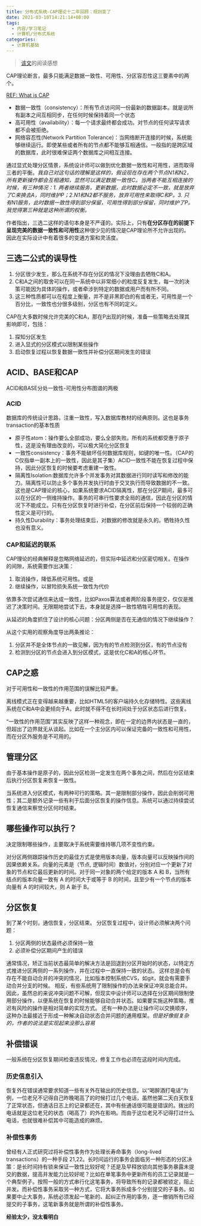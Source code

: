 ```yaml
---
title: 分布式系统-CAP理论十二年回顾：规则变了
date: 2021-03-10T14:21:14+08:00
tags:
  - 内容/学习笔记
  - 计算机/分布式系统
categories:
  - 计算机基础
---
```


> [该文](https://www.infoq.cn/article/cap-twelve-years-later-how-the-rules-have-changed/)的阅读感想

CAP理论断言，最多只能满足数据一致性、可用性、分区容忍性这三要素中的两个。

[REF: What is CAP](https://www.quora.com/What-Is-CAP-Theorem-1)

* 数据一致性（consistency）：所有节点访问同一份最新的数据副本。就是说所有副本之间互相同步，在任何时候保持着同一个状态
* 高可用性（availability）：每一个请求最终都会成功。对节点的任何读写请求都不会被拒绝。
* 网络容忍性(Network Partition Tolerance)：当网络断开连接的时候，系统能够继续运行。即使某些或者所有的节点都不能够互相通信。一般指的是跨区域的数据库，此时很难保证两个数据库之间相互连接。

通过显式处理分区情景，系统设计师可以做到优化数据一致性和可用性，进而取得三者的平衡。*我自己对这句话的理解是这样的，假设现在存在两个节点N1和N2，所有更新操作都会互相通知，显然可以满足数据一致性C。当两者不能互相连接的时候，有三种情况：1. 两者继续服务，更新数据，此时数据必定不一致，就是放弃了C来换去A，同时维护P；2.N1和N2都不服务，放弃可用性来取得C和P。3. 只有N1服务，此时数据一致性得到部分保留，可用性得到部分保留，同时维护了P。我觉得第三种就是这种所谓的权衡。*

作者指出，三选二这样的语句本身是不严谨的。实际上，只有**在分区存在的前提下呈现完美的数据一致性和可用性**这种很少见的情况是CAP理论所不允许出现的。因此在实际设计中有着很多的变通方案和灵活度。

## 三选二公式的误导性

1. 分区很少发生，那么在系统不存在分区的情况下没理由去牺牲C和A。
2. C和A之间的取舍可以在同一系统中以非常细小的粒度反复发生，每一次的决策可能因为具体的操作，或者牵涉到特定的数据或用户而有所不同。
3. 这三种性质都可以在程度上衡量，并不是非黑即白的有或者无，可用性是一个百分比，一致性也分很多级别，分区也有不同的定义。

CAP在大多数时候允许完美的C和A，那在P出现的时候，准备一些策略去处理其影响即可，包括：
1. 探知分区发生
2. 进入显式的分区模式以限制某些操作
3. 启动恢复过程以恢复数据一致性并补偿分区期间发生的错误

## ACID、BASE和CAP

ACID和BASE分处一致性-可用性分布图谱的两极

### ACID

数据库的传统设计思路，注重一致性，写入数据库教材的经典原则。这也是事务transaction的基本性质

* 原子性atom：操作要么全部成功，要么全部失败。所有的系统都受惠于原子性，这是没有理由改变的，可以极大简化分区恢复
* 一致性consistency：事务不能破坏任何数据库规则，如键的唯一性。（CAP的C仅指单一副本上的一致性，因此是其子集）ACID一致性不能在恢复过程中保持，因此分区恢复的时候要考虑重建一致性。
* 隔离性Isolation:数据库允许多个并发事务对其数据进行同时读写和修改的能力。隔离性可以防止多个事务并发执行时由于交叉执行而导致数据的不一致。这也是CAP理论的核心，如果系统要求ACID隔离性，那在分区P期间，最多可以在分区的一侧维持操作。事务的可串行性要求全局的通信，因此在分区的情况下不能成立。只有在分区恢复时进行补偿，在分区前后保持一个较弱的正确性定义是可行的。
* 持久性Durability：事务处理结束后，对数据的修改就是永久的。牺牲持久性也没有意义。

### CAP和延迟的联系

CAP理论的经典解释是忽略网络延迟的，但实际中延迟和分区密切相关。在操作的间隙，系统需要作出决策：
1. 取消操作，降低系统可用性。或是
2. 继续操作，以冒险损失系统一致性为代价

依靠多次尝试通信来达成一致性，比如Paxos算法或者两阶段事务提交，仅仅是推迟了决策时间。无限期地尝试下去，本身就是选择一致性牺牲可用性的表现。

从延迟的角度抓住了设计的核心问题：分区两侧是否在无通信的情况下继续操作？

从这个实用的观察角度导出两条推论：
1. 分区并不是全体节点的一致见解，因为有的节点检测到分区，有的节点没有
2. 检测到分区的节点会进入到分区模式，这是优化C和A的核心环节。

## CAP之惑

对于可用性和一致性的作用范围的误解比较严重。

离线模式正在变得越来越重要，比如HTML5的客户端持久化存储特性。这些离线系统在C和A中会更倾向于A，此时就不得不在长时间处于分区状态后进行恢复。

“一致性的作用范围”其实反映了这样一种观念，即在一定的边界内状态是一直的，但超出了边界就无从谈起。比如在一个主分区内可以保证完备的一致性和可用性，而在分区外服务是不可用的。

## 管理分区

由于基本操作是原子的，因此分区检测一定发生在两个事务之间，然后在分区结束后执行分区恢复来恢复一致性。

当系统进入分区模式，有两种可行的策略。其一是限制部分操作，因此会削弱可用性；其二是额外记录一些有利于后面分区恢复的操作信息。系统可以通过持续尝试恢复通信来察觉分区何时结束。

## 哪些操作可以执行？
决定限制哪些操作，主要取决于系统需要维持哪几项不变性约束。

对分区两侧跟踪操作历史的最佳方式是使用版本向量，版本向量可以反映操作间的因果依赖关系。向量的元素是（节点, 逻辑时间）数值对，分别对应一个更新了对象的节点和它最后更新的时间。对于同一对象的两个给定的版本 A 和 B，当所有结点的版本向量一致有 A 的时间大于或等于 B 的时间，且至少有一个节点的版本向量有 A 的时间较大，则 A 新于 B。

## 分区恢复

到了某个时刻，通信恢复，分区结束。
分区恢复过程中，设计师必须解决两个问题：
1. 分区两侧的状态最终必须保持一致
2. 必须补偿分区期间产生的错误

通常情况，矫正当前状态最简单的解决方法是回退到分区开始时的状态，以特定方式推进分区两侧的一系列操作，并在过程中一直保持一致的状态。
这样总是会有存在不能自动合并的冲突的情况，比如版本控制系统CVS，如git，就会有需要手动合并分支的时候。
相反，有些系统用了限制操作的办法来保证冲突总能合并。因此，虽然总的来说冲突问题不可解，但现实中设计师可以选择在分区期间限制使用部分操作，以便系统在恢复的时候能够自动合并状态。如果要实施这种策略，推迟有风险的操作是相对简单的实现方式。
还有一种办法是让操作可以交换顺序，这种办法最接近于形成一种解决自动状态合并问题的通用框架。*但是好像挺复杂的，作者的说法是实现起来没那么容易*

## 补偿错误
一般系统在分区恢复期间检查违反情况，修复工作也必须在这段时间内完成。

### 历史信息引入

恢复外在错误通常要求知道一些有关外在输出的历史信息。以“喝醉酒打电话”为例，一位老兄不记得自己昨晚喝高了的时候打过几个电话，虽然他第二天白天恢复了正常状态，但通话日志上的记录都还在，其中有些通话很可能是错误的。拨出的电话就是这位老兄的状态（喝高了）的外在影响。而由于这位老兄不记得打过什么电话，也就很难补偿其中可能造成的麻烦。

### 补偿性事务

曾经有人正式研究过将补偿性事务作为处理长寿命事务（long-lived transactions）的一种手段 21,22。长时间运行的事务会面临另一种形态的分区决策：是长时间持有锁来保证一致性比较好呢？还是及早释放锁向其他事务暴露未提交的数据，提高并发能力比较好呢？比如在单笔事务中更新所有的员工记录就是一个典型例子。按照一般的方式串行化这笔事务，将导致所有的记录都被锁定，阻止并发。而补偿性事务采取另一种方式，它将大事务拆成多个分别提交的子事务。如果要中止大事务，系统必须发起一笔新的、起纠正作用的事务，逐一撤销所有已经提交的子事务，这笔新事务就是所谓的补偿性事务。

**经验太少，没太看明白**


